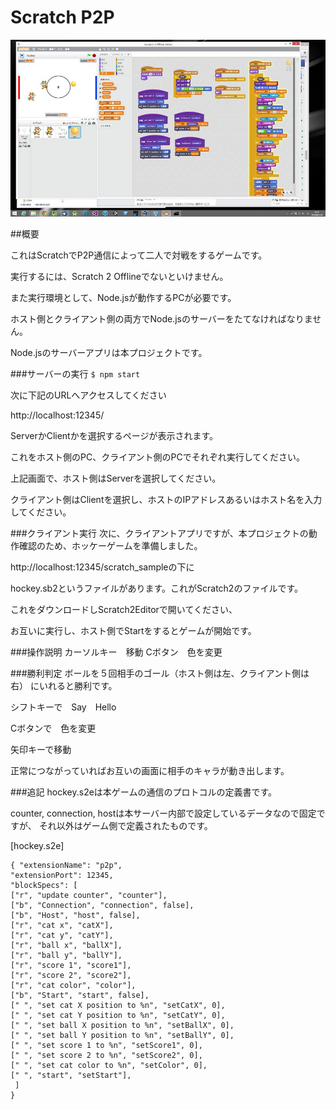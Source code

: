 Scratch P2P
====

![scratch2](https://github.com/yokmama/scratchp2p/blob/develop/scratch_sample/editimage.jpg)

##概要

これはScratchでP2P通信によって二人で対戦をするゲームです。

実行するには、Scratch 2 Offlineでないといけません。

また実行環境として、Node.jsが動作するPCが必要です。

ホスト側とクライアント側の両方でNode.jsのサーバーをたてなければなりません。

Node.jsのサーバーアプリは本プロジェクトです。

###サーバーの実行
`$ npm start`

次に下記のURLへアクセスしてください

http://localhost:12345/

ServerかClientかを選択するページが表示されます。

これをホスト側のPC、クライアント側のPCでそれぞれ実行してください。

上記画面で、ホスト側はServerを選択してください。

クライアント側はClientを選択し、ホストのIPアドレスあるいはホスト名を入力してください。

###クライアント実行
次に、クライアントアプリですが、本プロジェクトの動作確認のため、ホッケーゲームを準備しました。

http://localhost:12345/scratch_sampleの下に

hockey.sb2というファイルがあります。これがScratch2のファイルです。

これをダウンロードしScratch2Editorで開いてください、

お互いに実行し、ホスト側でStartをするとゲームが開始です。

###操作説明
カーソルキー　移動
Cボタン　色を変更

###勝利判定
ボールを５回相手のゴール（ホスト側は左、クライアント側は右）
にいれると勝利です。

シフトキーで　Say　Hello

Cボタンで　色を変更

矢印キーで移動

正常につながっていればお互いの画面に相手のキャラが動き出します。


###追記
hockey.s2eは本ゲームの通信のプロトコルの定義書です。

counter, connection, hostは本サーバー内部で設定しているデータなので固定ですが、
それ以外はゲーム側で定義されたものです。

[hockey.s2e]

    { "extensionName": "p2p",
    "extensionPort": 12345,
    "blockSpecs": [
    ["r", "update counter", "counter"],
    ["b", "Connection", "connection", false],
    ["b", "Host", "host", false],
    ["r", "cat x", "catX"],
    ["r", "cat y", "catY"],
    ["r", "ball x", "ballX"],
    ["r", "ball y", "ballY"],
    ["r", "score 1", "score1"],
    ["r", "score 2", "score2"],
    ["r", "cat color", "color"],
    ["b", "Start", "start", false],
    [" ", "set cat X position to %n", "setCatX", 0],
    [" ", "set cat Y position to %n", "setCatY", 0],
    [" ", "set ball X position to %n", "setBallX", 0],
    [" ", "set ball Y position to %n", "setBallY", 0],
    [" ", "set score 1 to %n", "setScore1", 0],
    [" ", "set score 2 to %n", "setScore2", 0],
    [" ", "set cat color to %n", "setColor", 0],
    [" ", "start", "setStart"],
     ]
    }